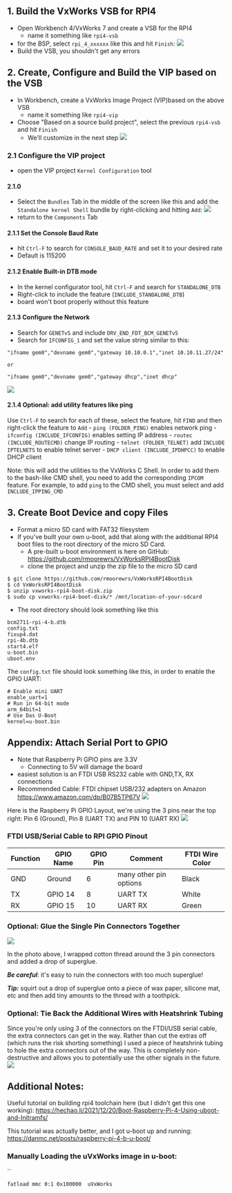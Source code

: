 
## 1. Build the VxWorks VSB for RPI4
- Open Workbench 4/VxWorks 7 and create a VSB for the RPI4
	- name it something like `rpi4-vsb`
- for the BSP, select `rpi_4_xxxxxx` like this and hit `Finish`:
![](https://github.com/rmoorewrs/VxWorksRPI4BootDisk/blob/main/attachments/vxworks-on-rpi4-1739894945435.webp|387x489)
- Build the VSB, you shouldn't get any errors

## 2. Create, Configure and Build the VIP based on the VSB

- In Workbench, create a VxWorks Image Project (VIP)based on the above VSB
	- name it something like `rpi4-vip`
- Choose "Based on a source build project", select the previous `rpi4-vsb` and hit `Finish`
	- We'll customize in the next step
![](https://github.com/rmoorewrs/VxWorksRPI4BootDisk/blob/main/attachments/vxworks-on-rpi4-1739895265814.webp|389x503)


### 2.1 Configure the VIP project
- open the VIP project `Kernel Configuration` tool

#### 2.1.0
- Select the `Bundles` Tab in the middle of the screen like this and add the `Standalone kernel Shell` bundle by right-clicking and hitting `Add`:
![](https://github.com/rmoorewrs/VxWorksRPI4BootDisk/blob/main/attachments/vxworks-on-rpi4-1739895693630.webp|500x322)
 - return to the `Components` Tab
 
#### 2.1.1 Set the Console Baud Rate
- hit `Ctrl-F` to search for `CONSOLE_BAUD_RATE` and set it to your desired rate
- Default is 115200

#### 2.1.2 Enable Built-in DTB mode
- In the kernel configurator tool, hit `Ctrl-F` and search for `STANDALONE_DTB`
- Right-click to include the feature (`INCLUDE_STANDALONE_DTB`)
- board won't boot properly without this feature

#### 2.1.3 Configure the Network
- Search for `GENETv5` and include `DRV_END_FDT_BCM_GENETv5`
- Search for `IFCONFIG_1` and set the value string similar to this:

```
"ifname gem0","devname gem0","gateway 10.10.0.1","inet 10.10.11.27/24"

or

"ifname gem0","devname gem0","gateway dhcp","inet dhcp"
```

![](https://github.com/rmoorewrs/VxWorksRPI4BootDisk/blob/main/attachments/vxworks-on-rpi4-1740086052356.webp|641x400)



#### 2.1.4 Optional: add utility features like ping
Use `Ctrl-F` to search for each of these, select the feature, hit `FIND` and then right-click the feature to `Add`
	- `ping (FOLDER_PING)` enables network ping
	- `ifconfig (INCLUDE_IFCONFIG)` enables setting IP address
	- `routec (INCLUDE_ROUTECMD)` change IP routing
	- `telnet (FOLDER_TELNET)` add `INCLUDE IPTELNETS` to enable telnet server
	- `DHCP client (INCLUDE_IPDHPCC)` to enable DHCP client

Note: this will add the utilities to the VxWorks C Shell. In order to add them to the bash-like CMD shell, you need to add the corresponding `IPCOM` feature. For example, to add `ping` to the CMD shell, you must select and add `INCLUDE_IPPING_CMD`


## 3. Create Boot Device and copy Files

- Format a micro SD card with FAT32 filesystem
- If you've built your own u-boot, add that along with the additional RPI4 boot files to the root directory of the micro SD Card.
	- A pre-built u-boot environment is here on GitHub: https://github.com/rmoorewrs/VxWorksRPI4BootDisk
	- clone the project and unzip the zip file to the micro SD card
```
$ git clone https://github.com/rmoorewrs/VxWorksRPI4BootDisk
$ cd VxWorksRPI4BootDisk
$ unzip vxworks-rpi4-boot-disk.zip
$ sudo cp vxworks-rpi4-boot-disk/* /mnt/location-of-your-sdcard
```

- The root directory should look something like this
```
bcm2711-rpi-4-b.dtb
config.txt
fixup4.dat
rpi-4b.dtb
start4.elf
u-boot.bin
uboot.env
```
The `config.txt` file should look something like this, in order to enable the GPIO UART:
```
# Enable mini UART
enable_uart=1
# Run in 64-bit mode
arm_64bit=1
# Use Das U-Boot
kernel=u-boot.bin
```

## Appendix:  Attach Serial Port to GPIO

- Note that Raspberry Pi GPIO pins are 3.3V
	- Connecting to 5V will damage the board 
- easiest solution is an FTDI USB RS232 cable with GND,TX, RX connections
- Recommended Cable: FTDI chipset USB/232 adapters on Amazon 
  https://www.amazon.com/dp/B07B5TP67V
![](https://github.com/rmoorewrs/VxWorksRPI4BootDisk/blob/main/attachments/vxworks-on-rpi4-1740068768847.webp|195x325)


Here is the Raspberry Pi GPIO Layout, we're using the 3 pins near the top right: Pin 6 (Ground), Pin 8 (UART TX) and PIN 10 (UART RX)
![](https://github.com/rmoorewrs/VxWorksRPI4BootDisk/blob/main/attachments/vxworks-on-rpi4-1740068990218.webp|461x727)


### FTDI USB/Serial Cable to RPI GPIO Pinout

| Function | GPIO Name | GPIO Pin | Comment                | FTDI Wire Color |
| -------- | --------- | -------- | ---------------------- | --------------- |
| GND      | Ground    | 6        | many other pin options | Black           |
| TX       | GPIO 14   | 8        | UART TX                | White           |
| RX       | GPIO 15   | 10       | UART RX                | Green           |

### Optional: Glue the Single Pin Connectors Together

![](https://github.com/rmoorewrs/VxWorksRPI4BootDisk/blob/main/attachments/vxworks-on-rpi4-1740071287468.webp|354x277)

In the photo above, I wrapped cotton thread around the 3 pin connectors and added a drop of superglue. 

***Be careful***: it's easy to ruin the connectors with too much superglue! 

***Tip:*** squirt out a drop of superglue onto a piece of wax paper, silicone mat, etc and then add tiny amounts to the thread with a toothpick.

### Optional: Tie Back the Additional Wires with Heatshrink Tubing

Since you're only using 3 of the connectors on the FTDI/USB serial cable, the extra connectors can get in the way. Rather than cut the extras off (which runs the risk shorting something) I used a piece of heatshrink tubing to hole the extra connectors out of the way. This is completely non-destructive and allows you to potentially use the other signals in the future. 
![](https://github.com/rmoorewrs/VxWorksRPI4BootDisk/blob/main/attachments/vxworks-on-rpi4-1740071944476.webp|500x362)


## Additional Notes:
Useful tutorial on building rpi4 toolchain here (but I didn't get this one working):
https://hechao.li/2021/12/20/Boot-Raspberry-Pi-4-Using-uboot-and-Initramfs/

This tutorial was actually better, and I got u-boot up and running:
https://danmc.net/posts/raspberry-pi-4-b-u-boot/


### Manually Loading the uVxWorks image in u-boot:
``
```
fatload mmc 0:1 0x100000  uVxWorks
```




